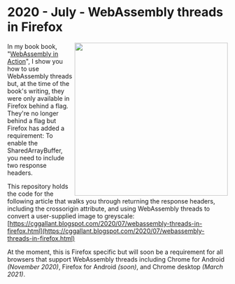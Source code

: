 # 2020 - July - WebAssembly threads in Firefox

  <img src="https://1.bp.blogspot.com/-20aC9uX8oPc/XyAh6PICkBI/AAAAAAAALOI/C4SMdZl69YA4pqkfTcaYRwvYfU0l_MA6ACLcBGAsYHQ/w400-h174/9%2B-%2BScreen%2Bshot%2Bof%2Bfinal%2Bproduct%2Bwith%2Bimages%2Bshown.png" width="350" align="right" /> In my book book, "[WebAssembly in Action](https://www.manning.com/books/webassembly-in-action)", I show you how to use WebAssembly threads but, at the time of the book's writing, they were only available in Firefox behind a flag. They're no longer behind a flag but Firefox has added a requirement: To enable the SharedArrayBuffer, you need to include two response headers.

  This repository holds the code for the following article that walks you through returning the response headers, including the crossorigin attribute, and using WebAssembly threads to convert a user-supplied image to greyscale: [https://cggallant.blogspot.com/2020/07/webassembly-threads-in-firefox.html](https://cggallant.blogspot.com/2020/07/webassembly-threads-in-firefox.html)

  At the moment, this is Firefox specific but will soon be a requirement for all browsers that support WebAssembly threads including Chrome for Android _(November 2020)_, Firefox for Android _(soon)_, and Chrome desktop _(March 2021)_.

 